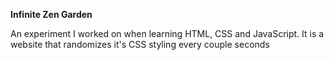 **Infinite Zen Garden**

An experiment I worked on when learning HTML, CSS and JavaScript. It is a website that randomizes it's CSS styling every couple seconds 
